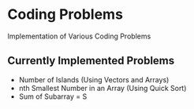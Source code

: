 # Coding Problems
Implementation of Various Coding Problems

## Currently Implemented Problems
- Number of Islands (Using Vectors and Arrays)
- nth Smallest Number in an Array (Using Quick Sort)
- Sum of Subarray = S